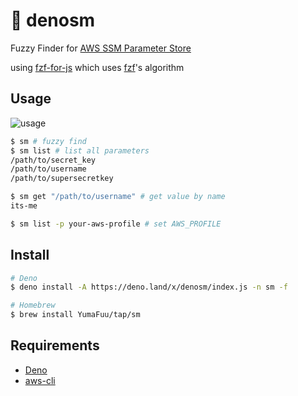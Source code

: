 # 🦖 denosm

Fuzzy Finder for
[AWS SSM Parameter Store](https://docs.aws.amazon.com/systems-manager/latest/userguide/systems-manager-parameter-store.html)

using [fzf-for-js](https://github.com/ajitid/fzf-for-js?tab=readme-ov-file)
which uses [fzf](https://github.com/junegunn/fzf)'s algorithm

## Usage

![usage](https://github.com/YumaFuu/denosm/assets/32477095/03f42c87-0307-4476-81c1-c27484ed29bf)


```bash
$ sm # fuzzy find
$ sm list # list all parameters
/path/to/secret_key
/path/to/username
/path/to/supersecretkey

$ sm get "/path/to/username" # get value by name
its-me

$ sm list -p your-aws-profile # set AWS_PROFILE
```

## Install

```bash
# Deno
$ deno install -A https://deno.land/x/denosm/index.js -n sm -f

# Homebrew
$ brew install YumaFuu/tap/sm
```

## Requirements

- [Deno](https://deno.com)
- [aws-cli](https://aws.amazon.com/cli/)
